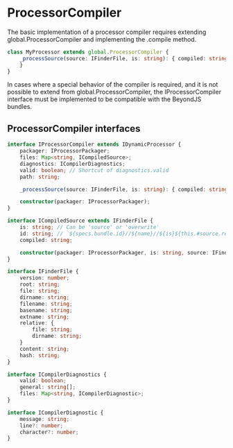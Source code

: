 # ProcessorCompiler

The basic implementation of a processor compiler requires extending global.ProcessorCompiler and implementing the
.compile method.

```typescript
class MyProcessor extends global.ProcessorCompiler {
    _processSource(source: IFinderFile, is: string): { compiled: string, errors: string[] } {
    }
}
```

In cases where a special behavior of the compiler is required, and it is not possible to extend from
global.ProcessorCompiler, the IProcessorCompiler interface must be implemented to be compatible with the BeyondJS
bundles.

## ProcessorCompiler interfaces

```typescript
interface IProcessorCompiler extends IDynamicProcessor {
    packager: IProcessorPackager;
    files: Map<string, ICompiledSource>;
    diagnostics: ICompilerDiagnostics;
    valid: boolean; // Shortcut of diagnostics.valid
    path: string;

    _processSource(source: IFinderFile, is: string): { compiled: string, errors: string[] };

    constructor(packager: IProcessorPackager);
}

interface ICompiledSource extends IFinderFile {
    is: string; // Can be 'source' or 'overwrite'
    id: string; // `${specs.bundle.id}//${name}//${is}${this.#source.relative.file}`
    compiled: string;

    constructor(packager: IProcessorPackager, is: string, source: IFinderFile, compiled: string);
}

interface IFinderFile {
    version: number;
    root: string;
    file: string;
    dirname: string;
    filename: string;
    basename: string;
    extname: string;
    relative: {
        file: string;
        dirname: string;
    }
    content: string;
    hash: string;
}

interface ICompilerDiagnostics {
    valid: boolean;
    general: string[];
    files: Map<string, ICompilerDiagnostic>;
}

interface ICompilerDiagnostic {
    message: string;
    line?: number;
    character?: number;
}
```
